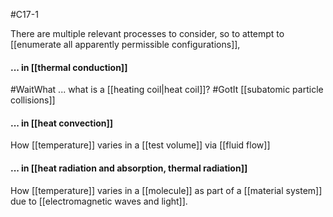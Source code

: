 #C17-1 

There are multiple relevant processes to consider, so to attempt to [[enumerate all apparently permissible configurations]],

#### ... in [[thermal conduction]]
#WaitWhat ... what is a [[heating coil|heat coil]]? #GotIt [[subatomic particle collisions]]

#### ... in [[heat convection]]
How [[temperature]] varies in a [[test volume]] via [[fluid flow]]

#### ... in [[heat radiation and absorption, thermal radiation]]
How [[temperature]] varies in a [[molecule]] as part of a [[material system]] due to [[electromagnetic waves and light]].
